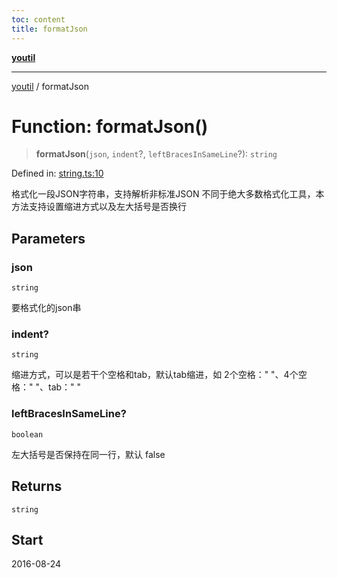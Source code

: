 ```yaml
---
toc: content
title: formatJson
---
```

[**youtil**](../README.md)

***

[youtil](../globals.md) / formatJson

# Function: formatJson()

> **formatJson**(`json`, `indent`?, `leftBracesInSameLine`?): `string`

Defined in: [string.ts:10](https://github.com/sxei/youtil/blob/3b581c08fcff87306a01ca309f1a64565d5e1e6a/src/string.ts#L10)

格式化一段JSON字符串，支持解析非标准JSON
不同于绝大多数格式化工具，本方法支持设置缩进方式以及左大括号是否换行

## Parameters

### json

`string`

要格式化的json串

### indent?

`string`

缩进方式，可以是若干个空格和tab，默认tab缩进，如 2个空格："  "、4个空格："	"、tab："	"

### leftBracesInSameLine?

`boolean`

左大括号是否保持在同一行，默认 false

## Returns

`string`

## Start

2016-08-24
